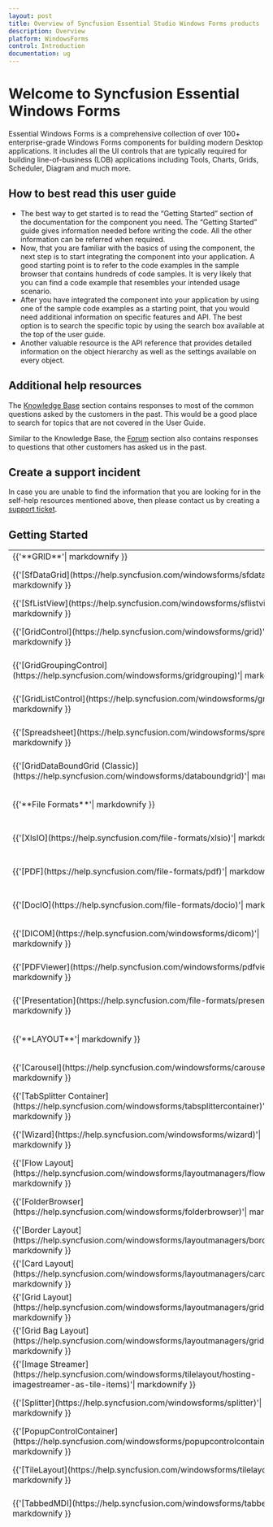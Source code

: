 ```yaml
---
layout: post
title: Overview of Syncfusion Essential Studio Windows Forms products
description: Overview
platform: WindowsForms
control: Introduction
documentation: ug
---
```


# Welcome to Syncfusion Essential Windows Forms

Essential Windows Forms is a comprehensive collection of over 100+ enterprise-grade Windows Forms components for building modern Desktop applications. It includes all the UI controls that are typically required for building line-of-business (LOB) applications including Tools, Charts, Grids, Scheduler, Diagram and much more.

## How to best read this user guide

* The best way to get started is to read the “Getting Started” section of the documentation for the component you need. The “Getting Started” guide gives information needed before writing the code. All the other information can be referred when required.
* Now, that you are familiar with the basics of using the component, the next step is to start integrating the component into your application. A good starting point is to refer to the code examples in the sample browser that contains hundreds of code samples. It is very likely that you can find a code example that resembles your intended usage scenario.
* After you have integrated the component into your application by using one of the sample code examples as a starting point, that you would need additional information on specific features and API. The best option is to search the specific topic by using the search box available at the top of the user guide.
* Another valuable resource is the API reference that provides detailed information on the object hierarchy as well as the settings available on every object.

## Additional help resources


The [Knowledge Base](http://www.syncfusion.com/kb/windowsforms) section contains responses to most of the common questions asked by the customers in the past. This would be a good place to search for topics that are not covered in the User Guide.

Similar to the Knowledge Base, the [Forum](http://www.syncfusion.com/forums/windowsforms) section also contains responses to questions that other customers has asked us in the past.

## Create a support incident

In case you are unable to find the information that you are looking for in the self-help resources mentioned above, then please contact us by creating a [support ticket](https://www.syncfusion.com/support/directtrac/incidents).

## Getting Started

<table>
<tr>
<td>
{{'**GRID**'| markdownify }}
</td>
<td>
{{'**DATA VISUALIZATION**'| markdownify }}
</td>
<td>
{{'**DATA SCIENCE**'| markdownify }}
</td>
<td>
{{'**EDITORS**'| markdownify }}
</td>
</tr>
<tr>
<td>
{{'[SfDataGrid](https://help.syncfusion.com/windowsforms/sfdatagrid)'| markdownify }}
</td>
<td>
{{'[Chart](https://help.syncfusion.com/windowsforms/chart)'| markdownify }}
</td>
<td>
{{'[Predictive Analytics](https://help.syncfusion.com/windowsforms/predictive-analytics)'| markdownify }}
</td>
<td>
{{'[Autocomplete](https://help.syncfusion.com/windowsforms/autocomplete)'| markdownify }}
</td>
</tr>
<tr>
<td>
{{'[SfListView](https://help.syncfusion.com/windowsforms/sflistview)'| markdownify }}
</td>
<td>
{{'[Sparkline](https://help.syncfusion.com/windowsforms/sparkline)'| markdownify }}
</td>
<td>
{{'**NAVIGATION**'| markdownify }}
</td>
<td>
{{'[Calculator](https://help.syncfusion.com/windowsforms/calculator)'| markdownify }}
</td>
</tr>
<tr>
<td>
{{'[GridControl](https://help.syncfusion.com/windowsforms/grid)'| markdownify }}
</td>
<td>
{{'[Diagram](https://help.syncfusion.com/windowsforms/diagram)'| markdownify }}
</td>
<td>
{{'[RibbonControlAdv](https://help.syncfusion.com/windowsforms/ribboncontroladv)'| markdownify }}
</td>
<td>
{{'[SyntaxEditor](https://help.syncfusion.com/windowsforms/syntaxeditor)'| markdownify }}
</td>
</tr>
<tr>
<td>
{{'[GridGroupingControl](https://help.syncfusion.com/windowsforms/gridgrouping)'| markdownify }}
</td>
<td>
{{'[Barcode](https://help.syncfusion.com/windowsforms/barcode)'| markdownify }}
</td>
<td>
{{'[RibbonPanel MergeContainer](https://help.syncfusion.com/windowsforms/ribboncontroladv/ribbon-merging)'| markdownify }}
</td>
<td>
{{'[SfComboBox](https://help.syncfusion.com/windowsforms/sfcombobox)'| markdownify }}
</td>
</tr>
<tr>
<td>
{{'[GridListControl](https://help.syncfusion.com/windowsforms/gridlist)'| markdownify }}

</td>
<td>
{{'[Schedule](https://help.syncfusion.com/windowsforms/schedule)'| markdownify }}
</td>
<td>
{{'[RibbonForm](https://help.syncfusion.com/windowsforms/ribboncontroladv/ribbon-form)'| markdownify }}
</td>
<td>
{{'[ComboBox Autocomplete](https://help.syncfusion.com/windowsforms/comboboxautocomplete)'| markdownify }}
</td>
</tr>
<tr>
<td>
{{'[Spreadsheet](https://help.syncfusion.com/windowsforms/spreadsheet)'| markdownify }}
</td>
<td>
{{'[BulletGraph](https://help.syncfusion.com/windowsforms/bulletgraph)'| markdownify }}
</td>
<td>
{{'[SfForm](https://help.syncfusion.com/windowsforms/sfform)'| markdownify }}
</td>
<td>
{{'[ComboBoxBase](https://help.syncfusion.com/windowsforms/comboboxbase)'| markdownify }}
</td>
</tr>
<tr>
<td>
{{'[GridDataBoundGrid (Classic)](https://help.syncfusion.com/windowsforms/databoundgrid)'| markdownify }}
</td>
<td>
{{'[Maps](https://help.syncfusion.com/windowsforms/maps)'| markdownify }}
</td>
<td>
{{'[Office2007Form](https://help.syncfusion.com/windowsforms/office2007form)'| markdownify }}
</td>
<td>
{{'[TrackBarEx](https://help.syncfusion.com/windowsforms/trackbarex)'| markdownify }}
</td>
</tr>
<tr>
<td>
{{'**File Formats**'| markdownify }}
</td>
<td>
{{'[TreeMap](https://help.syncfusion.com/windowsforms/treemap)'| markdownify }}
</td>
<td>
{{'[Office2010Form](https://help.syncfusion.com/windowsforms/office2010form)'| markdownify }}
</td>
<td>
{{'[SfButton](https://help.syncfusion.com/windowsforms/sfbutton)'| markdownify }}
</td>
</tr>
<tr>
<td>
{{'[XlsIO](https://help.syncfusion.com/file-formats/xlsio)'| markdownify }}
</td>
<td>
{{'[Radial Gauge](https://help.syncfusion.com/windowsforms/gauge/radial-gauge)'| markdownify }}
</td>
<td>
{{'[DockingManager](https://help.syncfusion.com/windowsforms/dockingmanager)'| markdownify }}
</td>
<td>
{{'[ButtonAdv](https://help.syncfusion.com/windowsforms/buttonadv)'| markdownify }}
</td>
</tr>
<tr>
<td>
{{'[PDF](https://help.syncfusion.com/file-formats/pdf)'| markdownify }}
</td>
<td>
{{'[Linear Gauge](https://help.syncfusion.com/windowsforms/gauge/linear-gauge)'| markdownify }}
</td>
<td>
{{'[CommandBars](https://help.syncfusion.com/windowsforms/commandbar)'| markdownify }}
</td>
<td>
{{'[ButtonEdit](https://help.syncfusion.com/windowsforms/buttonedit)'| markdownify }}
</td>
</tr>
<tr>
<td>
{{'[DocIO](https://help.syncfusion.com/file-formats/docio)'| markdownify }}
</td>
<td>
{{'[Digital Gauge](https://help.syncfusion.com/windowsforms/gauge/digital-gauge)'| markdownify }}
</td>
<td>
{{'[GroupView](https://help.syncfusion.com/windowsforms/groupview/overview)'| markdownify }}
</td>
<td>
{{'[FontComboBox](https://help.syncfusion.com/windowsforms/fontcombobox)'| markdownify }}
</td>
</tr>
<tr>
<td>
{{'[DICOM](https://help.syncfusion.com/windowsforms/dicom)'| markdownify }}
</td>
<td>
{{'[SfSmithChart](https://help.syncfusion.com/windowsforms/sfsmithchart)'| markdownify }}
</td>
<td>
{{'[MulticolumnTreeView](https://help.syncfusion.com/windowsforms/multicolumntreeview)'| markdownify }}
</td>
<td>
{{'[FontListBox](https://help.syncfusion.com/windowsforms/fontlistbox)'| markdownify }}
</td>
</tr>
<tr>
<td>
{{'[PDFViewer](https://help.syncfusion.com/windowsforms/pdfviewer)'| markdownify }}
</td>
<td>
{{'**NOTIFICATION**'| markdownify }}
</td>
<td>
{{'[TreeView](https://help.syncfusion.com/windowsforms/treeview/overview)'| markdownify }}
</td>
<td>
{{'[ColorUI](https://help.syncfusion.com/windowsforms/colorui/overview)'| markdownify }}
</td>
</tr>
<tr>
<td>
{{'[Presentation](https://help.syncfusion.com/file-formats/presentation)'| markdownify }}
</td>
<td>
{{'[SfTooltip](https://help.syncfusion.com/windowsforms/sftooltip)'| markdownify }}
</td>
<td>
{{'[SfScrollFrame](https://help.syncfusion.com/windowsforms/sfscrollframe)'| markdownify }}
</td>
<td>
{{'[BannerText](https://help.syncfusion.com/windowsforms/bannertextprovider)'| markdownify }}
</td>
</tr>
<tr>
<td>
{{'**LAYOUT**'| markdownify }}
</td>
<td>
{{'[ProgressBarAdv](https://help.syncfusion.com/windowsforms/progressbaradv)'| markdownify }}
</td>
<td>
{{'[GroupBar](https://help.syncfusion.com/windowsforms/groupbar/overview)'| markdownify }}
</td>
<td>
{{'[EditableList](https://help.syncfusion.com/windowsforms/editablelist)'| markdownify }}
</td>
</tr>
<tr>
<td>
{{'[Carousel](https://help.syncfusion.com/windowsforms/carousel)'| markdownify }}
</td>
<td>
{{'[StatusBarAdv](https://help.syncfusion.com/windowsforms/statusbaradv)'| markdownify }}
</td>
<td>
{{'[XPTaskbar](https://help.syncfusion.com/windowsforms/xptaskbar)'| markdownify }}
</td>
<td>
{{'[CurrencyEdit](https://help.syncfusion.com/windowsforms/currencyedit/)'| markdownify }}
</td>
</tr>
<tr>
<td>
{{'[TabSplitter Container](https://help.syncfusion.com/windowsforms/tabsplittercontainer)'| markdownify }}
</td>
<td>
{{'[StatusStripEx](https://help.syncfusion.com/windowsforms/statusstripex)'| markdownify }}
</td>
<td>
{{'[XPTaskPane](https://help.syncfusion.com/windowsforms/xptaskpane)'| markdownify }}
</td>
<td>
{{'[CurrencyTextBox](https://help.syncfusion.com/windowsforms/currencytextbox)'| markdownify }}
</td>
</tr>
<tr>
<td>
{{'[Wizard](https://help.syncfusion.com/windowsforms/wizard)'| markdownify }}
</td>
<td>
{{'[Splash](https://help.syncfusion.com/windowsforms/splash)'| markdownify }}
</td>
<td>
{{'[MetroForm](https://help.syncfusion.com/windowsforms/metroform)'| markdownify }}
</td>
<td>
{{'[DomainUpdownExt](https://help.syncfusion.com/windowsforms/domainupdownext)'| markdownify }}
</td>
</tr>
<tr>
<td>
{{'[Flow Layout](https://help.syncfusion.com/windowsforms/layoutmanagers/flowlayout)'| markdownify }}
</td>
<td>
{{'[StatusBarAdvPanel](https://help.syncfusion.com/windowsforms/statusbaradvpanel)'| markdownify }}
</td>
<td>
{{'[MainframeBarManager](https://help.syncfusion.com/windowsforms/menus)'| markdownify }}
</td>
<td>
{{'[SfNumeric TextBox](https://help.syncfusion.com/windowsforms/sfnumerictextbox)'| markdownify }}
</td>
</tr>
<tr>
<td>
{{'[FolderBrowser](https://help.syncfusion.com/windowsforms/folderbrowser)'| markdownify }}
</td>
<td>
{{'[ToolStripEx](https://help.syncfusion.com/windowsforms/ribboncontroladv/toolstripex)'| markdownify }}
</td>
<td>
{{'[PopupMenu](https://help.syncfusion.com/windowsforms/menus)'| markdownify }}
</td>
<td>
{{'[DoubleTextBox](https://help.syncfusion.com/windowsforms/doubletextbox)'| markdownify }}
</td>
</tr>
<tr>
<td>
{{'[Border Layout](https://help.syncfusion.com/windowsforms/layoutmanagers/borderlayout)'| markdownify }}
</td>
<td>
{{'[AutoLabel](https://help.syncfusion.com/windowsforms/autolabel)'| markdownify }}
</td>
<td>
{{'[XPToolbar](https://help.syncfusion.com/windowsforms/xptoolbar)'| markdownify }}
</td>
<td>
{{'[IntegerTextBox](https://help.syncfusion.com/windowsforms/integertextbox)'| markdownify }}
</td>
</tr>
<tr>
<td>
{{'[Card Layout](https://help.syncfusion.com/windowsforms/layoutmanagers/cardlayout)'| markdownify }}
</td>
<td>
{{'[SplashPanel](https://help.syncfusion.com/windowsforms/splashpanel)'| markdownify }}
</td>
<td>
{{'[ContextMenuStripEx](https://help.syncfusion.com/windowsforms/contextmenustripex)'| markdownify }}
</td>
<td>
{{'[MaskedEditBox](https://help.syncfusion.com/windowsforms/maskededitbox)'| markdownify }}
</td>
</tr>
<tr>
<td>
{{'[Grid Layout](https://help.syncfusion.com/windowsforms/layoutmanagers/gridlayout)'| markdownify }}
</td>
<td>
{{'[GradientPanel](https://help.syncfusion.com/windowsforms/gradientpanel)'| markdownify }}
</td>
<td>
{{'[NavigationView](https://help.syncfusion.com/windowsforms/navigationview)'| markdownify }}
</td>
<td>
{{'[NumericUpDownExt](https://help.syncfusion.com/windowsforms/numericupdownext)'| markdownify }}
</td>
</tr>
<tr>
<td>
{{'[Grid Bag Layout](https://help.syncfusion.com/windowsforms/layoutmanagers/gridbaglayout)'| markdownify }}
</td>
<td>
{{'[GradientLabel](https://help.syncfusion.com/windowsforms/gradientlabel)'| markdownify }}
</td>
<td>
{{'[TreeNavigator](https://help.syncfusion.com/windowsforms/treenavigator)'| markdownify }}
</td>
<td>
{{'[PercentTextBox](https://help.syncfusion.com/windowsforms/percenttextbox)'| markdownify }}
</td>
</tr>
<tr>
<td>
{{'[Image Streamer](https://help.syncfusion.com/windowsforms/tilelayout/hosting-imagestreamer-as-tile-items)'| markdownify }}
</td>
<td>
{{'[HubTile](https://help.syncfusion.com/windowsforms/hubtile)'| markdownify }}
</td>
<td>
{{'[TabControlAdv](https://help.syncfusion.com/windowsforms/tabcontroladv)'| markdownify }}
</td>
<td>
{{'[TextBoxExt](https://help.syncfusion.com/windowsforms/textboxext)'| markdownify }}
</td>
</tr>
<tr>
<td>
{{'[Splitter](https://help.syncfusion.com/windowsforms/splitter)'| markdownify }}
</td>
<td>
{{'[GradientPanelExt](https://help.syncfusion.com/windowsforms/gradientpanelext)'| markdownify }}
</td>
<td>
{{'[ChildFrameBarManager](https://help.syncfusion.com/windowsforms/menus)'| markdownify }}
</td>
<td>
{{'[Multicolumn ComboBox](https://help.syncfusion.com/windowsforms/multicolumncombobox)'| markdownify }}
</td>
</tr>
<tr>
<td>
{{'[PopupControlContainer](https://help.syncfusion.com/windowsforms/popupcontrolcontainer)'| markdownify }}
</td>
<td>
{{'[SuperToolTip](https://help.syncfusion.com/windowsforms/supertooltip)'| markdownify }}
</td>
<td>
{{'[GridRecordNavigationControl](https://help.syncfusion.com/windowsforms/gridrecordnavigation/overview)'| markdownify }}
</td>
<td>
{{'[Multiselection ComboBox](https://help.syncfusion.com/windowsforms/multiselectioncombobox)'| markdownify }}
</td>
</tr>
<tr>
<td>
{{'[TileLayout](https://help.syncfusion.com/windowsforms/tilelayout)'| markdownify }}
</td>
<td>
{{'**MISCELLANEOUS**'| markdownify }}
</td>
<td>
{{'[RadialMenu](https://help.syncfusion.com/windowsforms/radialmenu)'| markdownify }}
</td>
<td>
{{'[RangeSlider](https://help.syncfusion.com/windowsforms/rangeslider)'| markdownify }}
</td>
</tr>
<tr>
<td>
{{'[TabbedMDI](https://help.syncfusion.com/windowsforms/tabbedmdi)'| markdownify }}
</td>
<td>
{{'[QTP Add-on](https://help.syncfusion.com/windowsforms/testing/uft/)'| markdownify }}
</td>
<td>
{{'[MDIChildForms](https://help.syncfusion.com/windowsforms/mdichildforms)'| markdownify }}
</td>
<td>
{{'[ComboBoxAdv](https://help.syncfusion.com/windowsforms/comboboxadv)'| markdownify }}
</td>
</tr>
<tr>
<td>

</td>
<td>
{{'[SpellCheckerAdv](https://help.syncfusion.com/windowsforms/spellcheckeradv)'| markdownify }}
</td>
<td>
{{'[NavigationDrawer](https://help.syncfusion.com/windowsforms/navigationdrawer)'| markdownify }}
</td>
<td>
{{'[RadioButtonAdv](https://help.syncfusion.com/windowsforms/radiobuttonadv)'| markdownify }}
</td>
</tr>
<tr>
<td>

</td>
<td>
{{'[Clock](https://help.syncfusion.com/windowsforms/clock)'| markdownify }}
</td>
<td>
{{'[ScrollersFrame](https://help.syncfusion.com/windowsforms/scrollersframe)'| markdownify }}
</td>
<td>
{{'[CheckBoxAdv](https://help.syncfusion.com/windowsforms/checkboxadv)'| markdownify }}
</td>
</tr>
<tr>
<td>

</td>
<td>
{{'[HTMLUI](https://help.syncfusion.com/windowsforms/htmlui)'| markdownify }}
</td>
<td>
{{'**BUSINESS INTELLIGENCE**'| markdownify }}
</td>
<td>
{{'[ComboDropDown](https://help.syncfusion.com/windowsforms/combodropdown)'| markdownify }}
</td>
</tr>
<tr>
<td>

</td>
<td>
{{'[Grouping](https://help.syncfusion.com/windowsforms/grouping)'| markdownify }}
</td>
<td>
{{'[PivotGrid](https://help.syncfusion.com/windowsforms/pivotgrid)'| markdownify }}
</td>
<td>
{{'[SplitButton](https://help.syncfusion.com/windowsforms/splitbutton)'| markdownify }}
</td>
</tr>
<tr>
<td>

</td>
<td>
{{'[Calculate](https://help.syncfusion.com/windowsforms/calculate)'| markdownify }}
</td>
<td>
{{'[PivotChart](https://help.syncfusion.com/windowsforms/pivotchart)'| markdownify }}
</td>
<td>
{{'[SplitContainerAdv](https://help.syncfusion.com/windowsforms/splitcontaineradv)'| markdownify }}
</td>
</tr>
<tr>
<td>

</td>
<td>
{{'[SkinManager](https://help.syncfusion.com/windowsforms/skinmanager)'| markdownify }}
</td>
<td>

</td>
<td>
{{'[ColorPickerUIAdv](https://help.syncfusion.com/windowsforms/colorpickeruiadv)'| markdownify }}
</td>
</tr>
<tr>
<td>

</td>
<td>
{{'[MessageBoxAdv](https://help.syncfusion.com/windowsforms/messageboxadv)'| markdownify }}
</td>
<td>

</td>
<td>
{{'[ColorPicker Button](https://help.syncfusion.com/windowsforms/colorpickerbutton)'| markdownify }}
</td>
</tr>
<tr>
<td>

</td>
<td>
{{'[SfSkinManager](https://help.syncfusion.com/windowsforms/sfskinmanager)'| markdownify }}
</td>
<td>

</td>
<td>
{{'[RadialSlider](https://help.syncfusion.com/windowsforms/radialslider)'| markdownify }}
</td>
</tr>
<tr>
<td>

</td>
<td>

</td>
<td>

</td>
<td>
{{'[Rating](https://help.syncfusion.com/windowsforms/rating/overview)'| markdownify }}
</td>
</tr>
<tr>
<td>

</td>
<td>

</td>
<td>

</td>
<td>
{{'[ToggleButton](https://help.syncfusion.com/windowsforms/togglebutton)'| markdownify }}
</td>
</tr>
<tr>
<td>

</td>
<td>

</td>
<td>

</td>
<td>
{{'[SfCalendar](https://help.syncfusion.com/windowsforms/sfcalendar)'| markdownify }}
</td>
</tr>
<tr>
<td>

</td>
<td>

</td>
<td>

</td>
<td>
{{'[SfDateTimeEdit](https://help.syncfusion.com/windowsforms/sfdatetimeedit)'| markdownify }}
</td>
</tr>
<tr>
<td>

</td>
<td>

</td>
<td>

</td>
<td>
{{'[DateTimePickerAdv](https://help.syncfusion.com/windowsforms/datetimepickeradv)'| markdownify }}
</td>
</tr>
<tr>
<td>

</td>
<td>

</td>
<td>

</td>
<td>
{{'[Calendar](https://help.syncfusion.com/windowsforms/calendar)'| markdownify }}
</td>
</tr>
<tr>
<td>

</td>
<td>

</td>
<td>

</td>
<td>
{{'[MonthCalendarAdv](https://help.syncfusion.com/windowsforms/monthcalendaradv)'| markdownify }}
</td>
</tr>
</table>
<style type="text/css">
.post .post-content table, .post .post-content table tr td{
border: 0 none;
}
</style>